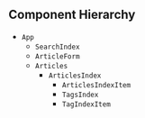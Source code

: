 ## Component Hierarchy

* `App`
  * `SearchIndex`
  * `ArticleForm`
  * `Articles`
  	* `ArticlesIndex`
  	  * `ArticlesIndexItem`
 	  * `TagsIndex`
  	  * `TagIndexItem`
